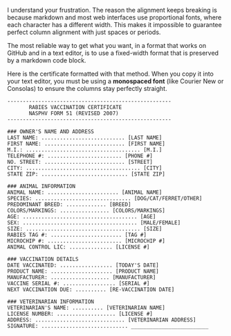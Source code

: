 I understand your frustration. The reason the alignment keeps breaking is because markdown and most web interfaces use proportional fonts, where each character has a different width. This makes it impossible to guarantee perfect column alignment with just spaces or periods.

The most reliable way to get what you want, in a format that works on GitHub and in a text editor, is to use a fixed-width format that is preserved by a markdown code block.

Here is the certificate formatted with that method. When you copy it into your text editor, you must be using a **monospaced font** (like Courier New or Consolas) to ensure the columns stay perfectly straight.

```
-----------------------------------------------------
       RABIES VACCINATION CERTIFICATE
       NASPHV FORM 51 (REVISED 2007)
-----------------------------------------------------

### OWNER'S NAME AND ADDRESS
LAST NAME: ........................... [LAST NAME]
FIRST NAME: .......................... [FIRST NAME]
M.I.: ..................................... [M.I.]
TELEPHONE #: ........................ [PHONE #]
NO. STREET: .......................... [STREET]
CITY: ..................................... [CITY]
STATE ZIP: ............................ [STATE ZIP]

### ANIMAL INFORMATION
ANIMAL NAME: ....................... [ANIMAL NAME]
SPECIES: ............................... [DOG/CAT/FERRET/OTHER]
PREDOMINANT BREED: ............. [BREED]
COLORS/MARKINGS: ................ [COLORS/MARKINGS]
AGE: ..................................... [AGE]
SEX: ..................................... [MALE/FEMALE]
SIZE: ..................................... [SIZE]
RABIES TAG #: ....................... [TAG #]
MICROCHIP #: ........................ [MICROCHIP #]
ANIMAL CONTROL LIC: .............. [LICENSE #]

### VACCINATION DETAILS
DATE VACCINATED: ................. [TODAY'S DATE]
PRODUCT NAME: .................... [PRODUCT NAME]
MANUFACTURER: ................... [MANUFACTURER]
VACCINE SERIAL #: ................. [SERIAL #]
NEXT VACCINATION DUE: .......... [RE-VACCINATION DATE]

### VETERINARIAN INFORMATION
VETERINARIAN'S NAME: .......... [VETERINARIAN NAME]
LICENSE NUMBER: ................... [LICENSE #]
ADDRESS: ............................. [VETERINARIAN ADDRESS]
SIGNATURE: ............................ _________________________
```
